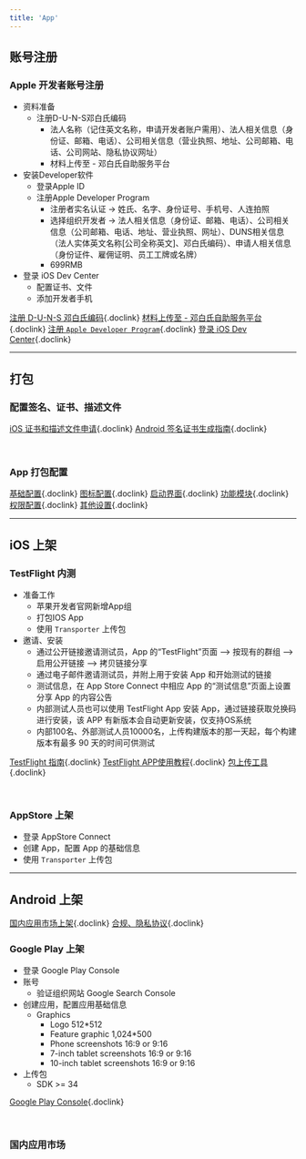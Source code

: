 ```yaml
---
title: 'App'
---
```


## 账号注册

### Apple 开发者账号注册
- 资料准备
  - 注册D-U-N-S邓白氏编码
    - 法人名称（记住英文名称，申请开发者账户需用）、法人相关信息（身份证、邮箱、电话）、公司相关信息（营业执照、地址、公司邮箱、电话、公司网站、隐私协议网址）
    - 材料上传至 - 邓白氏自助服务平台
- 安装Developer软件
  - 登录Apple ID
  - 注册Apple Developer Program
    - 注册者实名认证 -> 姓氏、名字、身份证号、手机号、人连拍照
    - 选择组织开发者 -> 法人相关信息（身份证、邮箱、电话）、公司相关信息（公司邮箱、电话、地址、营业执照、网址）、DUNS相关信息（法人实体英文名称[公司全称英文]、邓白氏编码）、申请人相关信息（身份证件、雇佣证明、员工工牌或名牌）
    - 699RMB
- 登录 iOS Dev Center
  - 配置证书、文件
  - 添加开发者手机

[注册 D-U-N-S 邓白氏编码](https://support.dnb.com/?CUST=APPLEDEV){.doclink}
[材料上传至 - 邓白氏自助服务平台](https://www.dnbportal.cn/){.doclink}
[注册 `Apple Developer Program`](https://developer.apple.com/cn/support/app-account){.doclink}
[登录 iOS Dev Center](https://developer.apple.com/account){.doclink}
<hr />

## 打包

### 配置签名、证书、描述文件
[iOS 证书和描述文件申请](https://ask.dcloud.net.cn/article/152){.doclink}
[Android 签名证书生成指南](https://ask.dcloud.net.cn/article/35777){.doclink}

<br />

### App 打包配置
[基础配置](https://uniapp.dcloud.net.cn/tutorial/app-base.html){.doclink}
[图标配置](https://uniapp.dcloud.net.cn/tutorial/app-icons.html){.doclink}
[启动界面](https://uniapp.dcloud.net.cn/tutorial/app-splashscreen.html){.doclink}
[功能模块](https://uniapp.dcloud.net.cn/tutorial/app-modules.html){.doclink}
[权限配置](https://uniapp.dcloud.net.cn/tutorial/app-permission-android.html){.doclink}
[其他设置](https://uniapp.dcloud.net.cn/tutorial/app-webview-error.html){.doclink}

<hr />

## iOS 上架

### TestFlight 内测
- 准备工作
  - 苹果开发者官网新增App组
  - 打包IOS App
  - 使用 `Transporter` 上传包
- 邀请、安装
  - 通过公开链接邀请测试员，App 的“TestFlight”页面 --> 按现有的群组 --> 启用公开链接 --> 拷贝链接分享
  - 通过电子邮件邀请测试员，并附上用于安装 App 和开始测试的链接
  - 测试信息，在 App Store Connect 中相应 App 的“测试信息”页面上设置分享 App 的内容公告
  - 内部测试人员也可以使用 TestFlight App 安装 App，通过链接获取兑换码进行安装，该 APP 有新版本会自动更新安装，仅支持OS系统
  - 内部100名、外部测试人员10000名，上传构建版本的那一天起，每个构建版本有最多 90 天的时间可供测试

[TestFlight 指南](https://developer.apple.com/cn/testflight/){.doclink}
[TestFlight APP使用教程](https://testflight.apple.com/){.doclink}
[包上传工具](https://help.apple.com/app-store-connect/#/devb1c185036){.doclink}

<br />

### AppStore 上架
- 登录 AppStore Connect
- 创建 App，配置 App 的基础信息
- 使用 `Transporter` 上传包

<hr />

## Android 上架
[国内应用市场上架](https://uniapp.dcloud.net.cn/tutorial/store.html){.doclink}
[合规、隐私协议](https://uniapp.dcloud.net.cn/tutorial/android-store.html){.doclink}

### Google Play 上架
- 登录 Google Play Console
- 账号
  - 验证组织网站 Google Search Console
- 创建应用，配置应用基础信息
  - Graphics
    - Logo 512*512
    - Feature graphic 1,024*500
    - Phone screenshots 16:9 or 9:16
    - 7-inch tablet screenshots 16:9 or 9:16
    - 10-inch tablet screenshots 16:9 or 9:16
- 上传包
  - SDK >= 34

[Google Play Console](https://play.google.com/console/u/0/signup){.doclink}

<br />

### 国内应用市场

